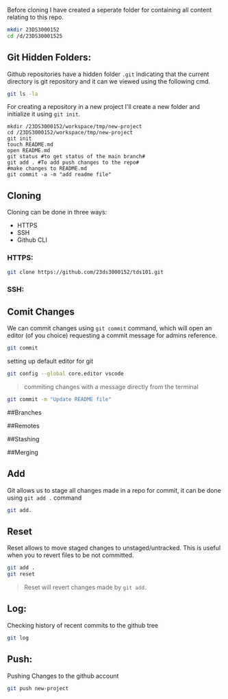 Before cloning I have created a seperate folder for containing all content relating to this repo.

```sh
mkdir 23DS3000152
cd /d/23DS30001525
```
## Git Hidden Folders:

Github repositories have a hidden folder `.git` indicating that the current directory is git repository and it can we viewed using the following cmd.

```sh
git ls -la
```
For creating a repository in a new project I'll create a new folder and initialize it using `git init`.

```
mkdir /23DS3000152/workspace/tmp/new-project
cd /23DS3000152/workspace/tmp/new-project
git init
touch README.md
open README.md
git status #to get status of the main branch#
git add . #To add push changes to the repo#
#make changes to README.md
git commit -a -m "add readme file"
```

## Cloning

Cloning can be done in three ways:
-   HTTPS
-   SSH
-   Github CLI

### HTTPS: 

```sh
git clone https://github.com/23ds3000152/tds101.git
```
### SSH:


## Comit Changes

We can commit changes using `git commit` command, which will open an editor (of you choice) requesting a commit message for admins reference. 

```sh
git commit
```
setting up default editor for git

```sh
git config --global core.editor vscode
```
> commiting changes with a message directly from the terminal

```sh
git commit -m "Update README file"
```

##Branches

##Remotes

##Stashing

##Merging


## Add

Git allows us to stage all changes made in a repo for commit, it can be done using `git add .` command

```sh
git add.
```


## Reset

Reset allows to move staged changes to unstaged/untracked. This is useful when you to revert files to be not committed.

```sh
git add .
git reset
```
> Reset will revert changes made by `git add.`


## Log:

Checking history of recent commits to the github tree

```sh
git log
```

## Push:

Pushing Changes to the github account

```sh
git push new-project
```